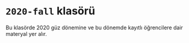 # `2020-fall` klasörü

Bu klasörde 2020 güz dönemine ve bu dönemde kayıtlı öğrencilere dair materyal yer alır.